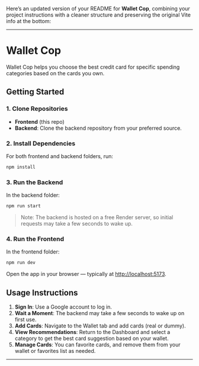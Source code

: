 Here’s an updated version of your README for **Wallet Cop**, combining your project instructions with a cleaner structure and preserving the original Vite info at the bottom:

---

# Wallet Cop

Wallet Cop helps you choose the best credit card for specific spending categories based on the cards you own.

## Getting Started

### 1. Clone Repositories

- **Frontend** (this repo)
- **Backend**: Clone the backend repository from your preferred source.

### 2. Install Dependencies

For both frontend and backend folders, run:

```bash
npm install
```

### 3. Run the Backend

In the backend folder:

```bash
npm run start
```

> Note: The backend is hosted on a free Render server, so initial requests may take a few seconds to wake up.

### 4. Run the Frontend

In the frontend folder:

```bash
npm run dev
```

Open the app in your browser — typically at [http://localhost:5173](http://localhost:5173).

## Usage Instructions

1. **Sign In**: Use a Google account to log in.
2. **Wait a Moment**: The backend may take a few seconds to wake up on first use.
3. **Add Cards**: Navigate to the Wallet tab and add cards (real or dummy).
4. **View Recommendations**: Return to the Dashboard and select a category to get the best card suggestion based on your wallet.
5. **Manage Cards**: You can favorite cards, and remove them from your wallet or favorites list as needed.

---
